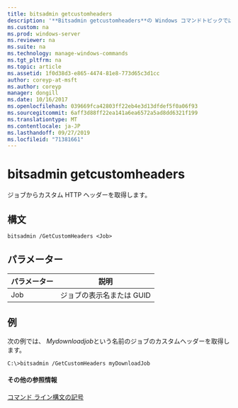 ```yaml
---
title: bitsadmin getcustomheaders
description: '**Bitsadmin getcustomheaders**の Windows コマンドトピックでは、ジョブからカスタム HTTP ヘッダーを取得します。'
ms.custom: na
ms.prod: windows-server
ms.reviewer: na
ms.suite: na
ms.technology: manage-windows-commands
ms.tgt_pltfrm: na
ms.topic: article
ms.assetid: 1f0d38d3-e865-4474-81e8-773d65c3d1cc
author: coreyp-at-msft
ms.author: coreyp
manager: dongill
ms.date: 10/16/2017
ms.openlocfilehash: 039669fca42803ff22eb4e3d13dfdef5f0a06f93
ms.sourcegitcommit: 6aff3d88ff22ea141a6ea6572a5ad8dd6321f199
ms.translationtype: MT
ms.contentlocale: ja-JP
ms.lasthandoff: 09/27/2019
ms.locfileid: "71381661"
---
```

# <a name="bitsadmin-getcustomheaders"></a>bitsadmin getcustomheaders



ジョブからカスタム HTTP ヘッダーを取得します。

## <a name="syntax"></a>構文

```
bitsadmin /GetCustomHeaders <Job>
```

## <a name="parameters"></a>パラメーター

|パラメーター|説明|
|---------|-----------|
|Job|ジョブの表示名または GUID|

## <a name="BKMK_examples"></a>例

次の例では、 *Mydownloadjob*という名前のジョブのカスタムヘッダーを取得します。
```
C:\>bitsadmin /GetCustomHeaders myDownloadJob
```

#### <a name="additional-references"></a>その他の参照情報

[コマンド ライン構文の記号](command-line-syntax-key.md)